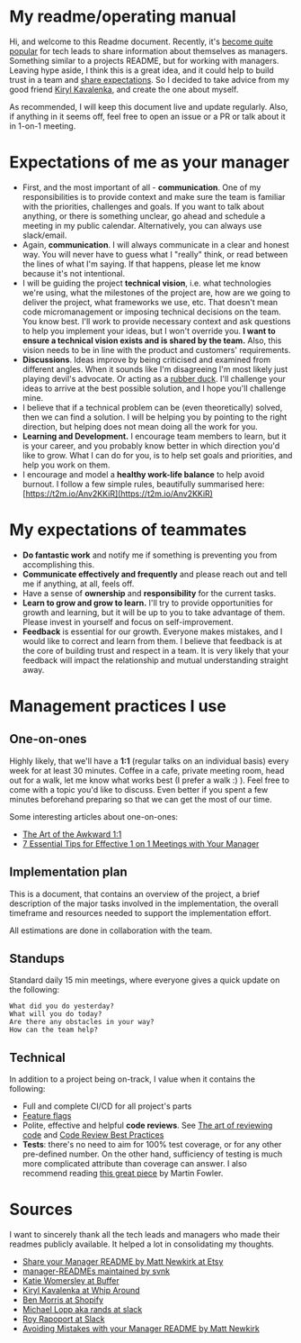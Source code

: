 # My readme/operating manual

Hi, and welcome to this Readme document. Recently, it's [become quite popular](https://svnk.github.io/manager-READMEs/) for tech leads to share information about themselves as managers. Something similar to a projects README, but for working with managers. Leaving hype aside, I think this is a great idea, and it could help to build trust in a team and [share expectations](https://mattnewkirk.com/2017/09/20/share-your-manager-readme/). So I decided to take advice from my good friend [Kiryl Kavalenka](https://github.com/kkav004), and create the one about myself.

As recommended, I will keep this document live and update regularly. Also, if anything in it seems off, feel free to open an issue or a PR or talk about it in 1-on-1 meeting.

# Expectations of me as your manager

- First, and the most important of all - **communication**. One of my responsibilities is to provide context and make sure the team is familiar with the priorities, challenges and goals. If you want to talk about anything, or there is something unclear, go ahead and schedule a meeting in my public calendar. Alternatively, you can always use slack/email.
- Again, **communication**. I will always communicate in a clear and honest way. You will never have to guess what I "really" think, or read between the lines of what I'm saying. If that happens, please let me know because it's not intentional.
- I will be guiding the project **technical vision**, i.e. what technologies we're using, what the milestones of the project are, how are we going to deliver the project, what frameworks we use, etc. That doesn't mean code micromanagement or imposing technical decisions on the team. You know best. I'll work to provide necessary context and ask questions to help you implement your ideas, but I won't override you. **I want to ensure a technical vision exists and is shared by the team.** Also, this vision needs to be in line with the product and customers' requirements.
- **Discussions**. Ideas improve by being criticised and examined from different angles. When it sounds like I'm disagreeing I'm most likely just playing devil's advocate. Or acting as a [rubber duck](https://t2m.io/8TaLSLtB). I'll challenge your ideas to arrive at the best possible solution, and I hope you'll challenge mine.
- I believe that if a technical problem can be (even theoretically) solved, then we can find a solution. I will be helping you by pointing to the right direction, but helping does not mean doing all the work for you.
- **Learning and Development.** I encourage team members to learn, but it is your career, and you probably know better in which direction you'd like to grow. What I can do for you, is to help set goals and priorities, and help you work on them.
- I encourage and model a **healthy work-life balance** to help avoid burnout. I  follow a few simple rules, beautifully summarised here: [https://t2m.io/Anv2KKiR](https://t2m.io/Anv2KKiR)

# My expectations of teammates

- **Do fantastic work** and notify me if something is preventing you from accomplishing this.
- **Communicate effectively and frequently** and please reach out and tell me if anything, at all, feels off.
- Have a sense of **ownership** and **responsibility** for the current tasks.
- **Learn to grow and grow to learn.** I'll try to provide opportunities for growth and learning, but it will be up to you to take advantage of them. Please invest in yourself and focus on self-improvement.
- **Feedback** is essential for our growth. Everyone makes mistakes, and I would like to correct and learn from them. I believe that feedback is at the core of building trust and respect in a team. It is very likely that your feedback will impact the relationship and mutual understanding straight away.

# Management practices I use

## One-on-ones

Highly likely, that we'll have a **1:1** (regular talks on an individual basis) every week for at least 30 minutes. Coffee in a cafe, private meeting room, head out for a walk, let me know what works best (I prefer a walk :) ). Feel free to come with a topic you'd like to discuss. Even better if you spent a few minutes beforehand preparing so that we can get the most of our time.

Some interesting articles about one-on-ones:

- [The Art of the Awkward 1:1](https://medium.com/@mrabkin/the-art-of-the-awkward-1-1-f4e1dcbd1c5c)
- [7 Essential Tips for Effective 1 on 1 Meetings with Your Manager](https://getlighthouse.com/blog/effective-1-on-1-meetings/)

## Implementation plan

This is a document, that contains an overview of the project, a brief description of the major tasks involved in the implementation, the overall timeframe and resources needed to support the implementation effort.

All estimations are done in collaboration with the team.

## Standups

Standard daily 15 min meetings, where everyone gives a quick update on the following: 

    What did you do yesterday?
    What will you do today?
    Are there any obstacles in your way?
    How can the team help?

## Technical

In addition to a project being on-track, I value when it contains the following:

- Full and complete CI/CD for all project's parts
- [Feature flags](https://stackoverflow.com/questions/7707383/what-is-a-feature-flag)
- Polite, effective and helpful **code reviews**. See [The art of reviewing code](https://blog.usejournal.com/the-art-of-reviewing-code-e10a3a830a2e) and [Code Review Best Practices](https://medium.com/palantir/code-review-best-practices-19e02780015f)
- **Tests**: there's no need to aim for 100% test coverage, or for any other pre-defined number. On the other hand, sufficiency of testing is much more complicated attribute than coverage can answer. I also recommend reading [this great piece](https://martinfowler.com/bliki/TestCoverage.html) by Martin Fowler.

# Sources

I want to sincerely thank all the tech leads and managers who made their readmes publicly available. It helped a lot in consolidating my thoughts.

- [Share your Manager README by Matt Newkirk at Etsy](https://matthewnewkirk.com/2017/09/20/share-your-manager-readme/)
- [manager-READMEs maintained by svnk](https://svnk.github.io/manager-READMEs/)
- [Katie Womersley at Buffer](https://github.com/KatieLo/README)
- [Kiryl Kavalenka at Whip Around](https://github.com/kkav004/README)
- [Ben Morris at Shopify](https://docs.google.com/presentation/d/1LGL7fh5zWx8XqHRBra51LcMIHCUluqrdXZ_-XBTXqlg/edit#slide=id.g23dc7fe4e1_2_85)
- [Michael Lopp aka rands at slack](http://randsinrepose.com/archives/how-to-rands/)
- [Roy Rapoport at Slack](https://docs.google.com/presentation/d/1df5MALZKZU6lOeIXUiO-h6ReFM3KuIpnapSE97IZnX4/edit#slide=id.p)
- [Avoiding Mistakes with your Manager README by Matt Newkirk](https://mattnewkirk.com/2019/01/02/avoiding-mistakes-with-your-manager-readme/)